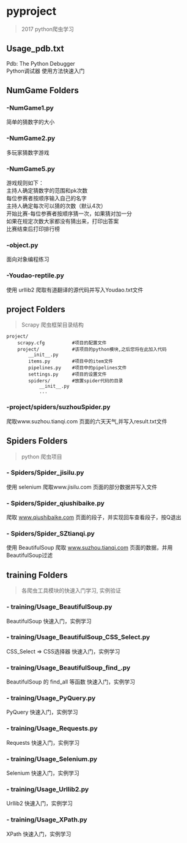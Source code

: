 # pyproject

> 2017 python爬虫学习

## Usage_pdb.txt
Pdb: The Python Debugger </br>
Python调试器 使用方法快速入门

## NumGame Folders
### -NumGame1.py
简单的猜数字的大小

### -NumGame2.py
多玩家猜数字游戏

### -NumGame5.py
游戏规则如下：<br>
主持人确定猜数字的范围和pk次数<br>
每位参赛者按顺序输入自己的名字<br>
主持人确定每次可以猜的次数（默认4次）<br>
开始比赛-每位参赛者按顺序猜一次，如果猜对加一分<br>
如果在规定次数大家都没有猜出来，打印出答案<br>
比赛结束后打印排行榜<br>

### -object.py
面向对象编程练习

### -Youdao-reptile.py
使用 urllib2 爬取有道翻译的源代码并写入Youdao.txt文件

## project Folders
> Scrapy 爬虫框架目录结构
```
project/
    scrapy.cfg 			#项目的配置文件
    project/ 			#该项目的python模块,之后您将在此加入代码
        __init__.py 	
        items.py 		#项目中的item文件
        pipelines.py 	#项目中的pipelines文件
        settings.py 	#项目的设置文件
        spiders/ 		#放置spider代码的目录
            __init__.py
            ...
```
### -project/spiders/suzhouSpider.py
爬取www.suzhou.tianqi.com 页面的六天天气,并写入result.txt文件

## Spiders Folders
> python 爬虫项目
### - Spiders/Spider_jisilu.py
使用 selenium 爬取www.jisilu.com 页面的部分数据并写入文件
### - Spiders/Spider_qiushibaike.py
爬取 www.qiushibaike.com 页面的段子，并实现回车查看段子，按Q退出
### - Spiders/Spider_SZtianqi.py
使用 BeautifulSoup 爬取 www.suzhou.tianqi.com 页面的数据，并用BeautifulSoup过滤

## training Folders
> 各爬虫工具模块的快速入门学习, 实例验证
### - training/Usage_BeautifulSoup.py
BeautifulSoup 快速入门，实例学习
### - training/Usage_BeautifulSoup_CSS_Select.py
CSS_Select => CSS选择器 快速入门，实例学习
### - training/Usage_BeautifulSoup_find_.py
BeautifulSoup 的 find_all 等函数 快速入门，实例学习
### - training/Usage_PyQuery.py
PyQuery 快速入门，实例学习
### - training/Usage_Requests.py
Requests 快速入门，实例学习
### - training/Usage_Selenium.py
Selenium 快速入门，实例学习
### - training/Usage_Urllib2.py
Urllib2 快速入门，实例学习
### - training/Usage_XPath.py
XPath 快速入门，实例学习
